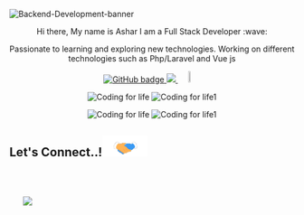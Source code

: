 ![Backend-Development-banner](https://user-images.githubusercontent.com/30969762/96346802-2f169200-10b7-11eb-9a27-c43f4fdab4a2.jpg)

<p align="center">Hi there, My name is Ashar I am a Full Stack Developer :wave:</p>


<p align="center">Passionate to learning and exploring new technologies. Working on different technologies such as Php/Laravel and Vue js </p>
</p>

<p align="center">
  <a href="https://github.com/AsharSal?tab=followers">
    <img src="https://img.shields.io/github/followers/AsharSal?label=Followers&logo=GitHub&style=for-the-badge" alt="GitHub badge" />
  </a>
  <a href="https://twitter.com/AsharSaleem9">
    <img src="https://img.shields.io/twitter/follow/AsharSaleem9?label=Twitter&logo=twitter&style=for-the-badge" />
  </a>
  <a href="https://www.instagram.com/ashar.me/followers/">
    <img width="8%" height="8%" src="https://user-images.githubusercontent.com/30969762/96347977-f24e9900-10be-11eb-870e-c6413bbc6fc8.jpg" />
  </a>

<div>
  
<p align="center">
  <img width="48%" src="https://media.giphy.com/media/iGpHt2H22k1orjgT9b/giphy.gif" alt="Coding for life" />
   <img width="48%" src="https://media.giphy.com/media/USV0ym3bVWQJJmNu3N/giphy.gif" alt="Coding for life1" />
</p>
<p align="center">
  <img width="48%" src="https://user-images.githubusercontent.com/30969762/96347558-ead9c080-10bb-11eb-9345-1746db015117.gif" alt="Coding for life" />
   <img width="48%" src="https://user-images.githubusercontent.com/30969762/96348179-545bce00-10c0-11eb-876a-17f1285ecb3a.gif" alt="Coding for life1" />
  </p>
  
## <b> Let's Connect..!</b><img src="https://github.com/0xAbdulKhalid/0xAbdulKhalid/raw/main/assets/mdImages/handshake.gif" width ="80">
<br>
<div align='left'>

<ul>


<br>
<img src="https://user-images.githubusercontent.com/73097560/115834477-dbab4500-a447-11eb-908a-139a6edaec5c.gif">
<br>
<br>
<br>


